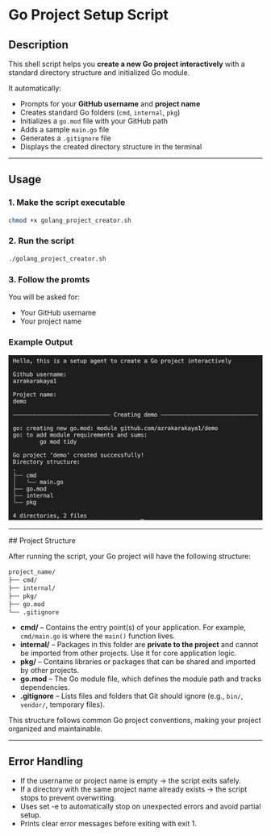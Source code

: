 # Go Project Setup Script

## Description
This shell script helps you **create a new Go project interactively** with a standard directory structure and initialized Go module.

It automatically:
- Prompts for your **GitHub username** and **project name**
- Creates standard Go folders (`cmd`, `internal`, `pkg`)
- Initializes a `go.mod` file with your GitHub path
- Adds a sample `main.go` file
- Generates a `.gitignore` file
- Displays the created directory structure in the terminal

---

## Usage

### 1. Make the script executable
```bash
chmod +x golang_project_creator.sh
```


### 2. Run the script
```bash
./golang_project_creator.sh
```


### 3. Follow the promts
You will be asked for:
* Your GitHub username
* Your project name


### Example Output


![Output](images/output.png)

---

## Project Structure

After running the script, your Go project will have the following structure:

    project_name/
    ├── cmd/
    ├── internal/
    ├── pkg/
    ├── go.mod
    └── .gitignore


- **cmd/** – Contains the entry point(s) of your application. For example, `cmd/main.go` is where the `main()` function lives.  
- **internal/** – Packages in this folder are **private to the project** and cannot be imported from other projects. Use it for core application logic.  
- **pkg/** – Contains libraries or packages that can be shared and imported by other projects.  
- **go.mod** – The Go module file, which defines the module path and tracks dependencies.  
- **.gitignore** – Lists files and folders that Git should ignore (e.g., `bin/`, `vendor/`, temporary files).

This structure follows common Go project conventions, making your project organized and maintainable.

---

## Error Handling

* If the username or project name is empty → the script exits safely.
* If a directory with the same project name already exists → the script stops to prevent overwriting.
* Uses set -e to automatically stop on unexpected errors and avoid partial setup.
* Prints clear error messages before exiting with exit 1.
